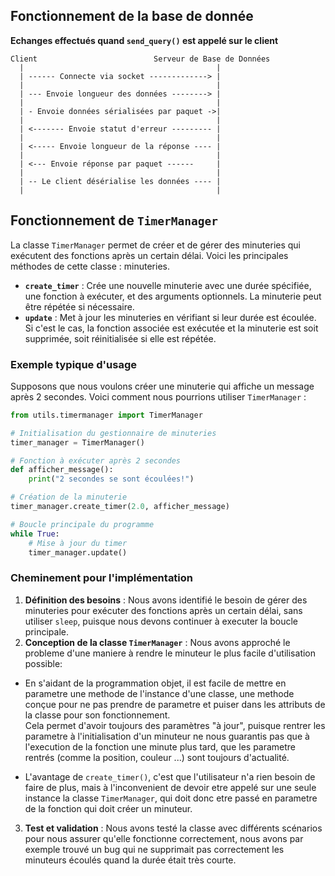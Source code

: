 
## Fonctionnement de la base de donnée 

**Echanges effectués quand `send_query()` est appelé sur le client**
```
Client                          Serveur de Base de Données
  |                                           |
  | ------ Connecte via socket -------------> |
  |                                           |
  | --- Envoie longueur des données --------> |
  |                                           |
  | - Envoie données sérialisées par paquet ->|
  |                                           |
  | <------- Envoie statut d'erreur --------- |
  |                                           |
  | <----- Envoie longueur de la réponse ---- |
  |                                           |
  | <--- Envoie réponse par paquet ------     |
  |                                           |
  | -- Le client désérialise les données ---- |
  |                                           |
```

## Fonctionnement de `TimerManager`

La classe `TimerManager` permet de créer et de gérer des minuteries qui exécutent des fonctions après un certain délai. Voici les principales méthodes de cette classe :
minuteries.

- **`create_timer`** : Crée une nouvelle minuterie avec une durée spécifiée, une fonction à exécuter, et des arguments optionnels. La minuterie peut être répétée si nécessaire.
- **`update`** : Met à jour les minuteries en vérifiant si leur durée est écoulée. Si c'est le cas, la fonction associée est exécutée et la minuterie est soit supprimée, soit réinitialisée si elle est répétée.

### Exemple typique d'usage

Supposons que nous voulons créer une minuterie qui affiche un message après 2 secondes. Voici comment nous pourrions utiliser `TimerManager` :

```python
from utils.timermanager import TimerManager

# Initialisation du gestionnaire de minuteries
timer_manager = TimerManager()

# Fonction à exécuter après 2 secondes
def afficher_message():
    print("2 secondes se sont écoulées!")

# Création de la minuterie
timer_manager.create_timer(2.0, afficher_message)

# Boucle principale du programme
while True:
    # Mise à jour du timer
    timer_manager.update()
```

### Cheminement pour l'implémentation

1. **Définition des besoins** : Nous avons identifié le besoin de gérer des minuteries pour exécuter des fonctions après un certain délai, sans utiliser `sleep`, puisque nous devons continuer à executer la boucle principale.
2. **Conception de la classe `TimerManager`** : Nous avons approché le probleme d'une maniere à rendre le minuteur le plus facile d'utilisation possible:
- En s'aidant de la programmation objet, il est facile de mettre en parametre une methode de l'instance d'une classe, une methode conçue pour ne pas prendre de parametre et puiser dans les attributs de la classe pour son fonctionnement.  
Cela permet d'avoir toujours des paramètres "à jour", puisque rentrer les parametre à l'initialisation d'un minuteur ne nous guarantis pas que à l'execution de la fonction une minute plus tard, que les parametre rentrés (comme la position, couleur ...) sont toujours d'actualité.

- L'avantage de `create_timer()`, c'est que l'utilisateur n'a rien besoin de faire de plus, mais à l'inconvenient de devoir etre appelé sur une seule instance la classe `TimerManager`, qui doit donc etre passé en parametre de la fonction qui doit créer un minuteur.  
3. **Test et validation** : Nous avons testé la classe avec différents scénarios pour nous assurer qu'elle fonctionne correctement, nous avons par exemple trouvé un bug qui ne supprimait pas correctement les minuteurs écoulés quand la durée était très courte.